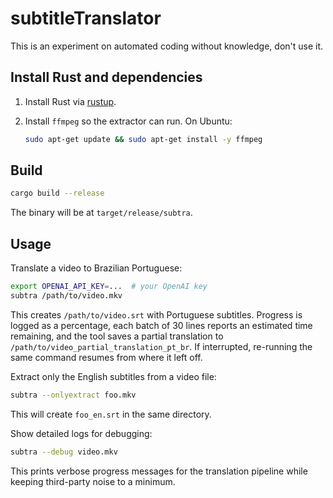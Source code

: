 # subtitleTranslator

This is an experiment on automated coding without knowledge, don't use it.

## Install Rust and dependencies

1. Install Rust via [rustup](https://rustup.rs/).
2. Install `ffmpeg` so the extractor can run. On Ubuntu:

   ```bash
   sudo apt-get update && sudo apt-get install -y ffmpeg
   ```

## Build

```bash
cargo build --release
```

The binary will be at `target/release/subtra`.

## Usage

Translate a video to Brazilian Portuguese:

```bash
export OPENAI_API_KEY=...  # your OpenAI key
subtra /path/to/video.mkv
```

This creates `/path/to/video.srt` with Portuguese subtitles.
Progress is logged as a percentage, each batch of 30 lines reports an estimated
time remaining, and the tool saves a partial translation to
`/path/to/video_partial_translation_pt_br`. If interrupted, re-running the same
command resumes from where it left off.

Extract only the English subtitles from a video file:

```bash
subtra --onlyextract foo.mkv
```

This will create `foo_en.srt` in the same directory.

Show detailed logs for debugging:

```bash
subtra --debug video.mkv
```
This prints verbose progress messages for the translation pipeline while keeping third-party noise to a minimum.

